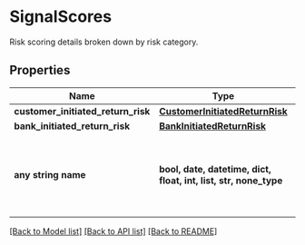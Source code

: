 # SignalScores

Risk scoring details broken down by risk category.

## Properties
Name | Type | Description | Notes
------------ | ------------- | ------------- | -------------
**customer_initiated_return_risk** | [**CustomerInitiatedReturnRisk**](CustomerInitiatedReturnRisk.md) |  | [optional] 
**bank_initiated_return_risk** | [**BankInitiatedReturnRisk**](BankInitiatedReturnRisk.md) |  | [optional] 
**any string name** | **bool, date, datetime, dict, float, int, list, str, none_type** | any string name can be used but the value must be the correct type | [optional]

[[Back to Model list]](../README.md#documentation-for-models) [[Back to API list]](../README.md#documentation-for-api-endpoints) [[Back to README]](../README.md)


